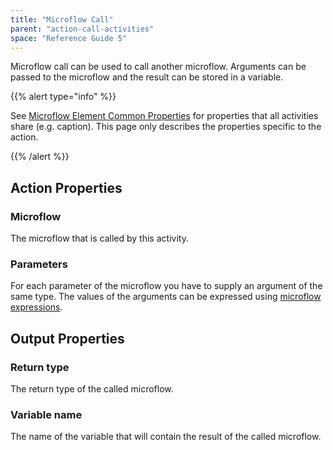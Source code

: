 ```yaml
---
title: "Microflow Call"
parent: "action-call-activities"
space: "Reference Guide 5"
---
```



Microflow call can be used to call another microflow. Arguments can be passed to the microflow and the result can be stored in a variable.

{{% alert type="info" %}}

See [Microflow Element Common Properties](microflow-element-common-properties) for properties that all activities share (e.g. caption). This page only describes the properties specific to the action.

{{% /alert %}}

## Action Properties

### Microflow

The microflow that is called by this activity.

### Parameters

For each parameter of the microflow you have to supply an argument of the same type. The values of the arguments can be expressed using [microflow expressions](microflow-expressions).

## Output Properties

### Return type

The return type of the called microflow.

### Variable name

The name of the variable that will contain the result of the called microflow.
